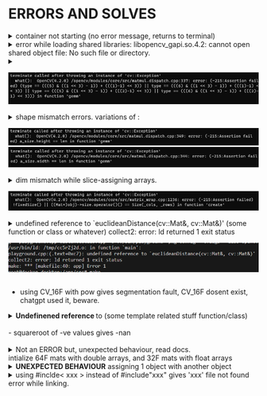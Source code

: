 # ERRORS AND SOLVES

<details>
<summary>container not starting (no error message, returns to terminal)</summary>**SOLVE** : docker desktop is probably swithced off, switch it on
<br> 
</details>


<details><summary>error while loading shared libraries: libopencv_gapi.so.4.2: cannot open shared object file: No such file or directory.</summary>
**SOLVE** : although no indication, installing boost solves the problem (dependency issue): apt-get install -y libboost-all-dev  </details>

<details><summary>

![Alt text](./images/image.png)
  
  </summary>

 the huge assert  expression evaluates to : <code>( type == 5 || type == 6 || type == 13 || type == 14 ).</code>

 all the <code>&</code>s and <code>>></code>'s and are <a href="https://www.geeksforgeeks.org/bitwise-operators-in-c-cpp/"> bitwise operations.</a>

 reffering back to <a href="https://gist.github.com/yangcha/38f2fa630e223a8546f9b48ebbb3e61a"> cv::Mat types </a> , and mapping the values 5, 6, 13, 14, we can see the types which are supported for the operation that gave the error. : i.e.

 | | C1 | C2 | C3 | C4
|---|---|---|---|---|
|CV_8U|	0|	8|	16|	24
|CV_8S|	1|	9|	17|	25
|CV_16U| 2|	10|	18|	26
|CV_16S| 3|	11|	19|	27
|CV_32S| 4|	12|	20|	28
|CV_32F| 5|	13|	21|	29
|CV_64F| 6|	14|	22|	30

according to the table, the operations are supported only for 1 channel and 2 channel operations for Floats, since matrices are 3 channels, we cant do a lot of such operations for image matrices directly, We will have to do it channel wise.
</details>

<details><summary> shape mismatch errors. variations of : 

![Alt text](./images/image-1.png)
![Alt text](./images/image-2.png)
</summary>

The Definition of a Mat <code>Mat testmat = Mat(1, 5, CV_32FC1, Scalar(2));</code> is done as (rows, columns, type, value), but the <code>Mat.size()</code> function returns dims as [columns x rows], which causes a lot of confusion. check how the shape of the matrices look when they are multiplied, in the below image. 

Try all possible combinations if youre bugged out, i.e a.t x b, a x b.t , a x b , a.t x b.t , and similarly for b'' first and 'a' second 

</details>
<details><summary> dim mismatch while slice-assigning arrays.

![Alt text](./images/image-3.png)
</summary>

It is due to mentioning the dimentions dont allign , when trying to make assignments to matrices with other matrices
```cpp
cout << "\n\n\n" << procChannels[ch].size() << " " << procChannels[ch].type() << "  .copyTo( " << outChannels[ch](roi).size() << " " << outChannels[ch](roi).type();
    procChannels[ch].copyTo(outChannels[ch](roi));
```
![Alt text](./images/image-4.png)
</details>

<details>
<summary>undefined reference to `euclideanDistance(cv::Mat&, cv::Mat&)' (some function or class or whatever)
collect2: error: ld returned 1 exit status<br>

![Alt text](./images/image-5.png)</summary>
<br>
You probably didnt add the relavent complimentary cpp files for compiation in the ''' g++ ... ''' command in the Makefile. <b> If you are using the function from some other cpp file, add those files as well in g++ command in the makefile</b>
<br>
</details>

- using CV_16F with pow gives segmentation fault, CV_16F dosent exist, chatgpt used it, beware.

<details>
<summary> <b>Undefinened reference </b>to (some template related stuff function/class) </summary>
<br>
<b> ALL TEMPLATE CLASSES/FUNCTIONS MUST BE DEFINED IN THE HEADER </b><br>
refer this <a href="https://isocpp.org/wiki/faq/templates#templates-defn-vs-decl"> template functions/classes declaration/definition in headers.</a><br><br>
</details>
<br>
- squareroot of -ve values gives -nan 
<br><br>
<details>
<summary> Not an ERROR but, unexpected behaviour, read docs. <br> intialize 64F mats with double arrays, and 32F mats with float arrays</summary>

```cpp
float a[5] = {1, 1,  1, 1, 1};
double b[5] = {3, 2, 0, 4, 8};

cv::Mat temp1 = cv::Mat(1, 5, CV_32FC1, a);
cv::Mat temp2 = cv::Mat(1, 5, CV_64FC1, a);
cv::Mat temp3 = cv::Mat(1, 5, CV_32FC1, b);
cv::Mat temp4 = cv::Mat(1, 5, CV_64FC1, b);

std::cout << "\ntemp 1 :\t";
printmat(temp1, 8);
std::cout << "\ntemp 2 :\t";
printmat(temp2, 8);
std::cout << "\ntemp 3 :\t";
printmat(temp3, 8);
std::cout << "\ntemp 4 :\t";
printmat(temp4, 8);
```

![Alt text](./images/image-6.png)

</details>

<details>
<summary>
<b>UNEXPECTED BEHAVIOUR</b> assigning 1 object with another object</summary>

```cpp
std::vector<double> a(10,0);
tempMat = cv::Mat(a) //UNEXPECTED BEHAVIOUR. A MIGHT DIE BEFORE tempMat WHICH WILL FILL tempMat with junk, BE VERY CAREFULE
```
In the above example, a mat is initialized using a vector. The mat can exhibit UNEXPECTED BEHAVIOUR in the following scenarios: <br><br>
if 'a' goes out of scope before tempMat does. <br><br>eg : if the assignment is done inside an if-block-scope where 'a' was declared, then 'a' will die when the if-block-scope and tempMat will exhibit UNEXPECTED BEHAVIOUR if accessed after the if-block-scope ends.<br><br>

A less obvious situation is if tempMat was passed to a function as a reference, for alteration. like so 

```cpp
void changeMat(cv::Mat &tempMat){
  std::vector<float> a(10, 0.0f);
  tempMat = cv::Mat(a);
}

int main(){
  cv::Mat temp{};
  changeMat(temp);
  printf("unexpected behaviour %f", temp.at<double>(0)); // you never know what the value of temp[0] will be due to UNEXPECTED BEHAVIOUR
}
```

when i came across this behaviour, the first row of the mat alone was filled with junk, when printed out of scope. Inside the scope , it matched the vector's values.

<b> SOLUTION </b><br><br>

```cpp
void changeMat(cv::Mat &tempMat){
  std::vector<float> a(10, 0.0f);
  cv::Mat(a).copyTo(tempMat) // copyTo copies the values only, does not deal with the assignee's adress.
}

int main(){
  cv::Mat temp{};
  changeMat(temp);
  printf("unexpected behaviour %f", temp.at<double>(0)); // you never know what the value of temp[0] will be due to UNEXPECTED BEHAVIOUR
}
```
<b> MAKE SURE YOU ASSIGN VALUES, AND NOT REFERENCE/POINTERS.</b>
</details>

<details>
<summary>
  using #inclde< xxx > instead of #include"xxx" gives  'xxx' file not found error while linking.
</summary>

  checkout this link : <a href="https://gcc.gnu.org/onlinedocs/gcc-2.95.3/cpp_1.html#SEC6">link</a>

  aparently, the #include "xxx" searches for header files "specific to the current program"  , i.e. starts searching with the directory in which the file (which has the #include command) is present. 

  the #include < xxx > searches for 'system header files' that is standard list of system directories, (i.e. not the input file's).
</details>